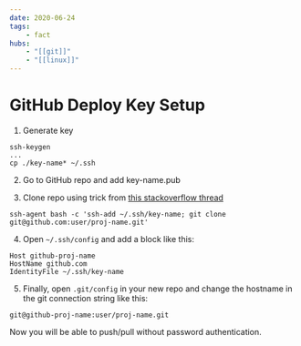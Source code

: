 ```yaml
---
date: 2020-06-24
tags:
    - fact
hubs:
    - "[[git]]"
    - "[[linux]]"
---
```


# GitHub Deploy Key Setup

1. Generate key
```
ssh-keygen
...
cp ./key-name* ~/.ssh
```

2. Go to GitHub repo and add key-name.pub

3. Clone repo using trick from [this stackoverflow thread](https://stackoverflow.com/a/4565746/3511819)
```
ssh-agent bash -c 'ssh-add ~/.ssh/key-name; git clone git@github.com:user/proj-name.git'
```

4. Open `~/.ssh/config` and add a block like this:
```
Host github-proj-name
HostName github.com
IdentityFile ~/.ssh/key-name
```

5. Finally, open `.git/config` in your new repo and change the hostname in the git connection string like this:
```
git@github-proj-name:user/proj-name.git
```

Now you will be able to push/pull without password authentication.

